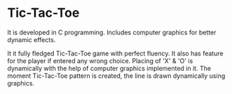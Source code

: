# Tic-Tac-Toe
It is developed in C programming. Includes computer graphics for better dynamic effects.

It it fully fledged Tic-Tac-Toe game with perfect fluency.
It also has feature for the player if entered any wrong choice.
Placing of 'X' & 'O' is dynamically with the help of computer graphics implemented in it.
The moment Tic-Tac-Toe pattern is created, the line is drawn dynamically using graphics.
